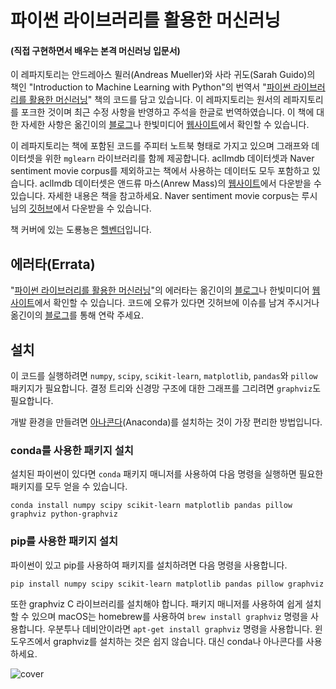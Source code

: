 # 파이썬 라이브러리를 활용한 머신러닝
#### (직접 구현하면서 배우는 본격 머신러닝 입문서)

이 레파지토리는 안드레아스 뮐러(Andreas Mueller)와 사라 귀도(Sarah Guido)의 책인 "Introduction to Machine
Learning with Python"의 번역서 "[파이썬 라이브러리를 활용한 머신러닝](https://tensorflow.blog/%ED%8C%8C%EC%9D%B4%EC%8D%AC-%EB%9D%BC%EC%9D%B4%EB%B8%8C%EB%9F%AC%EB%A6%AC%EB%A5%BC-%ED%99%9C%EC%9A%A9%ED%95%9C-%EB%A8%B8%EC%8B%A0%EB%9F%AC%EB%8B%9D/)" 책의 코드를 담고 있습니다.
이 레파지토리는 원서의 레파지토리를 포크한 것이며 최근 수정 사항을 반영하고 주석을 한글로 번역하였습니다.
이 책에 대한 자세한 사항은 옮긴이의 [블로그](https://tensorflow.blog/%ED%8C%8C%EC%9D%B4%EC%8D%AC-%EB%9D%BC%EC%9D%B4%EB%B8%8C%EB%9F%AC%EB%A6%AC%EB%A5%BC-%ED%99%9C%EC%9A%A9%ED%95%9C-%EB%A8%B8%EC%8B%A0%EB%9F%AC%EB%8B%9D/)나 한빛미디어 [웹사이트](http://www.hanbit.co.kr/store/books/look.php?p_code=B6119391002)에서 확인할 수 있습니다.

이 레파지토리는 책에 포함된 코드를 주피터 노트북 형태로 가지고 있으며 그래프와 데이터셋을 위한 ``mglearn`` 라이브러리를 함께 제공합니다.
aclImdb 데이터셋과 Naver sentiment movie corpus를 제외하고는 책에서 사용하는 데이터도 모두 포함하고 있습니다.
aclImdb 데이터셋은 앤드류 마스(Anrew Mass)의 [웹사이트](http://ai.stanford.edu/~amaas/data/sentiment/)에서 다운받을 수 있습니다. 자세한 내용은 책을 참고하세요.
Naver sentiment movie corpus는 루시님의 [깃허브](https://github.com/e9t/nsmc/)에서 다운받을 수 있습니다.

책 커버에 있는 도룡뇽은 [헬벤더](https://ko.wikipedia.org/wiki/%ED%97%AC%EB%B2%A4%EB%8D%94)입니다.

## 에러타(Errata)

"[파이썬 라이브러리를 활용한 머신러닝](https://tensorflow.blog/%ED%8C%8C%EC%9D%B4%EC%8D%AC-%EB%9D%BC%EC%9D%B4%EB%B8%8C%EB%9F%AC%EB%A6%AC%EB%A5%BC-%ED%99%9C%EC%9A%A9%ED%95%9C-%EB%A8%B8%EC%8B%A0%EB%9F%AC%EB%8B%9D/)"의 에러타는 옮긴이의 [블로그](https://tensorflow.blog/%ED%8C%8C%EC%9D%B4%EC%8D%AC-%EB%9D%BC%EC%9D%B4%EB%B8%8C%EB%9F%AC%EB%A6%AC%EB%A5%BC-%ED%99%9C%EC%9A%A9%ED%95%9C-%EB%A8%B8%EC%8B%A0%EB%9F%AC%EB%8B%9D/)나 한빛미디어 [웹사이트](http://www.hanbit.co.kr/store/books/look.php?p_code=B6119391002)에서 확인할 수 있습니다. 코드에 오류가 있다면 깃허브에 이슈를 남겨 주시거나 옮긴이의 [블로그](https://tensorflow.blog/%ED%8C%8C%EC%9D%B4%EC%8D%AC-%EB%9D%BC%EC%9D%B4%EB%B8%8C%EB%9F%AC%EB%A6%AC%EB%A5%BC-%ED%99%9C%EC%9A%A9%ED%95%9C-%EB%A8%B8%EC%8B%A0%EB%9F%AC%EB%8B%9D/)를 통해 연락 주세요.

## 설치

이 코드를 실행하려면 ``numpy``, ``scipy``, ``scikit-learn``, ``matplotlib``, ``pandas``와 ``pillow`` 패키지가 필요합니다.
결정 트리와 신경망 구조에 대한 그래프를 그리려면 ``graphviz``도 필요합니다.

개발 환경을 만들려면 [아나콘다](https://www.continuum.io/downloads)(Anaconda)를 설치하는 것이 가장 편리한 방법입니다.

### conda를 사용한 패키지 설치

설치된 파이썬이 있다면 ``conda`` 패키지 매니저를 사용하여 다음 명령을 실행하면 필요한 패키지를 모두 얻을 수 있습니다.

    conda install numpy scipy scikit-learn matplotlib pandas pillow graphviz python-graphviz

### pip를 사용한 패키지 설치

파이썬이 있고 pip를 사용하여 패키지를 설치하려면 다음 명령을 사용합니다.

    pip install numpy scipy scikit-learn matplotlib pandas pillow graphviz

또한 graphviz C 라이브러리를 설치해야 합니다. 패키지 매니저를 사용하여 쉽게 설치할 수 있으며 macOS는 homebrew를 사용하여 ``brew install graphviz`` 명령을 사용합니다. 우분투나 데비안이라면 ``apt-get install graphviz`` 명령을 사용합니다. 윈도우즈에서 graphviz를 설치하는 것은 쉽지 않습니다. 대신 conda나 아나콘다를 사용하세요.

![cover](cover.jpg)
